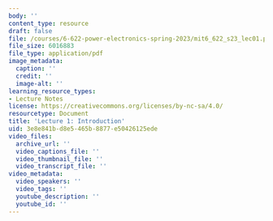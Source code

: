```yaml
---
body: ''
content_type: resource
draft: false
file: /courses/6-622-power-electronics-spring-2023/mit6_622_s23_lec01.pdf
file_size: 6016883
file_type: application/pdf
image_metadata:
  caption: ''
  credit: ''
  image-alt: ''
learning_resource_types:
- Lecture Notes
license: https://creativecommons.org/licenses/by-nc-sa/4.0/
resourcetype: Document
title: 'Lecture 1: Introduction'
uid: 3e8e841b-d8e5-465b-8877-e50426125ede
video_files:
  archive_url: ''
  video_captions_file: ''
  video_thumbnail_file: ''
  video_transcript_file: ''
video_metadata:
  video_speakers: ''
  video_tags: ''
  youtube_description: ''
  youtube_id: ''
---
```


